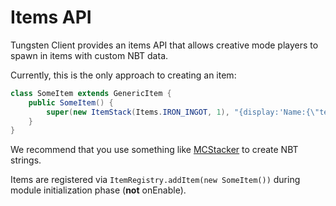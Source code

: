 # Items API
Tungsten Client provides an items API that allows creative mode players to spawn in items with custom NBT data.

Currently, this is the only approach to creating an item:
```java
class SomeItem extends GenericItem {
    public SomeItem() {
        super(new ItemStack(Items.IRON_INGOT, 1), "{display:'Name:{\"text\":\"Tungsten Ingot\"}'}"); // super(itemstack, nbt)
    }
}
```
We recommend that you use something like [MCStacker](https://mcstacker.net) to create NBT strings.

Items are registered via `ItemRegistry.addItem(new SomeItem())` during module initialization phase (**not** onEnable).
